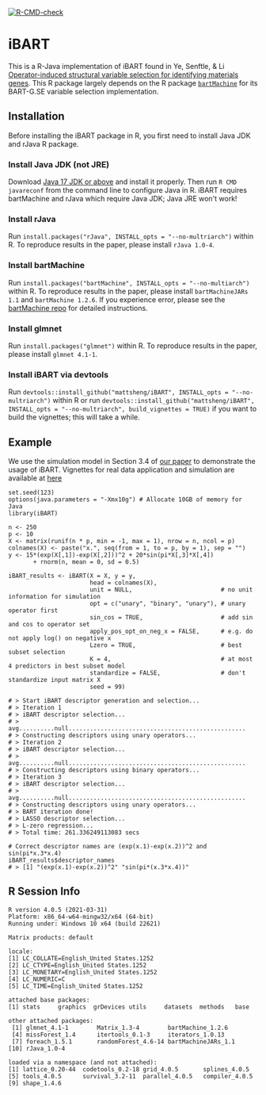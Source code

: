 <!-- badges: start -->
[![R-CMD-check](https://github.com/mattsheng/iBART/actions/workflows/R-CMD-check.yaml/badge.svg)](https://github.com/mattsheng/iBART/actions/workflows/R-CMD-check.yaml)
<!-- badges: end -->

# iBART

This is a R-Java implementation of iBART found in Ye, Senftle, & Li [Operator-induced structural variable selection for identifying materials genes](https://arxiv.org/abs/2110.10195). This R package largely depends on the R package [`bartMachine`](https://github.com/kapelner/bartMachine) for its BART-G.SE variable selection implementation.

## Installation

Before installing the iBART package in R, you first need to install Java JDK and rJava R package. 

### Install Java JDK (not JRE)

Download [Java 17 JDK or above](https://www.oracle.com/java/technologies/javase/jdk17-archive-downloads.html) and install it properly. Then run `R CMD javareconf` from the command line to configure Java in R. iBART requires bartMachine and rJava which require Java JDK; Java JRE won't work!

### Install rJava

Run `install.packages("rJava", INSTALL_opts = "--no-multriarch")` within R. To reproduce results in the paper, please install `rJava 1.0-4`.

### Install bartMachine

Run `install.packages("bartMachine", INSTALL_opts = "--no-multiarch")` within R. To reproduce results in the paper, please install `bartMachineJARs 1.1` and `bartMachine 1.2.6`. If you experience error, please see the [bartMachine repo](https://github.com/kapelner/bartMachine) for detailed instructions.


### Install glmnet

Run `install.packages("glmnet")` within R. To reproduce results in the paper, please install `glmnet 4.1-1`.

### Install iBART via devtools

Run `devtools::install_github("mattsheng/iBART", INSTALL_opts = "--no-multriarch")` within R or run `devtools::install_github("mattsheng/iBART", INSTALL_opts = "--no-multriarch", build_vignettes = TRUE)` if you want to build the vignettes; this will take a while.


## Example

We use the simulation model in Section 3.4 of [our paper](https://arxiv.org/abs/2110.10195) to demonstrate the usage of iBART. Vignettes for real data application and simulation are available at [here](https://github.com/mattsheng/iBART/tree/main/vignettes)

```
set.seed(123)
options(java.parameters = "-Xmx10g") # Allocate 10GB of memory for Java
library(iBART)

n <- 250
p <- 10
X <- matrix(runif(n * p, min = -1, max = 1), nrow = n, ncol = p)
colnames(X) <- paste("x.", seq(from = 1, to = p, by = 1), sep = "")
y <- 15*(exp(X[,1])-exp(X[,2]))^2 + 20*sin(pi*X[,3]*X[,4])
       + rnorm(n, mean = 0, sd = 0.5)

iBART_results <- iBART(X = X, y = y,
                       head = colnames(X),
                       unit = NULL,                         # no unit information for simulation
                       opt = c("unary", "binary", "unary"), # unary operator first
                       sin_cos = TRUE,                      # add sin and cos to operator set
                       apply_pos_opt_on_neg_x = FALSE,      # e.g. do not apply log() on negative x
                       Lzero = TRUE,                        # best subset selection
                       K = 4,                               # at most 4 predictors in best subset model
                       standardize = FALSE,                 # don't standardize input matrix X
                       seed = 99)

# > Start iBART descriptor generation and selection... 
# > Iteration 1 
# > iBART descriptor selection... 
# > avg..........null..................................................
# > Constructing descriptors using unary operators... 
# > Iteration 2 
# > iBART descriptor selection... 
# > avg..........null..................................................
# > Constructing descriptors using binary operators... 
# > Iteration 3 
# > iBART descriptor selection... 
# > avg..........null..................................................
# > Constructing descriptors using unary operators... 
# > BART iteration done! 
# > LASSO descriptor selection... 
# > L-zero regression... 
# > Total time: 261.336249113083 secs

# Correct descriptor names are (exp(x.1)-exp(x.2))^2 and sin(pi*x.3*x.4)
iBART_results$descriptor_names
# > [1] "(exp(x.1)-exp(x.2))^2" "sin(pi*(x.3*x.4))"
```


## R Session Info
```
R version 4.0.5 (2021-03-31)
Platform: x86_64-w64-mingw32/x64 (64-bit)
Running under: Windows 10 x64 (build 22621)

Matrix products: default

locale:
[1] LC_COLLATE=English_United States.1252 
[2] LC_CTYPE=English_United States.1252   
[3] LC_MONETARY=English_United States.1252
[4] LC_NUMERIC=C                          
[5] LC_TIME=English_United States.1252    

attached base packages:
[1] stats     graphics  grDevices utils     datasets  methods   base     

other attached packages:
 [1] glmnet_4.1-1        Matrix_1.3-4        bartMachine_1.2.6  
 [4] missForest_1.4      itertools_0.1-3     iterators_1.0.13   
 [7] foreach_1.5.1       randomForest_4.6-14 bartMachineJARs_1.1
[10] rJava_1.0-4        

loaded via a namespace (and not attached):
[1] lattice_0.20-44  codetools_0.2-18 grid_4.0.5       splines_4.0.5   
[5] tools_4.0.5      survival_3.2-11  parallel_4.0.5   compiler_4.0.5  
[9] shape_1.4.6     
```
